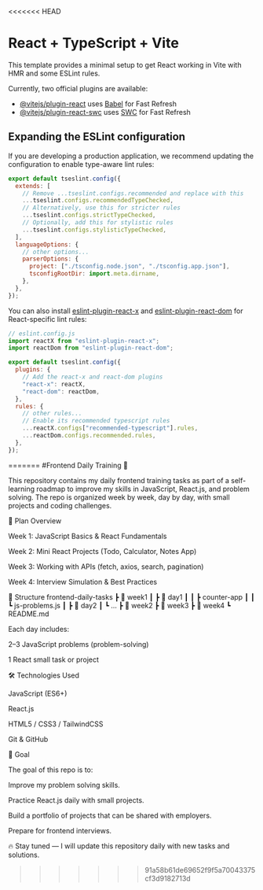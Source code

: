 <<<<<<< HEAD

# React + TypeScript + Vite

This template provides a minimal setup to get React working in Vite with HMR and some ESLint rules.

Currently, two official plugins are available:

- [@vitejs/plugin-react](https://github.com/vitejs/vite-plugin-react/blob/main/packages/plugin-react) uses [Babel](https://babeljs.io/) for Fast Refresh
- [@vitejs/plugin-react-swc](https://github.com/vitejs/vite-plugin-react/blob/main/packages/plugin-react-swc) uses [SWC](https://swc.rs/) for Fast Refresh

## Expanding the ESLint configuration

If you are developing a production application, we recommend updating the configuration to enable type-aware lint rules:

```js
export default tseslint.config({
  extends: [
    // Remove ...tseslint.configs.recommended and replace with this
    ...tseslint.configs.recommendedTypeChecked,
    // Alternatively, use this for stricter rules
    ...tseslint.configs.strictTypeChecked,
    // Optionally, add this for stylistic rules
    ...tseslint.configs.stylisticTypeChecked,
  ],
  languageOptions: {
    // other options...
    parserOptions: {
      project: ["./tsconfig.node.json", "./tsconfig.app.json"],
      tsconfigRootDir: import.meta.dirname,
    },
  },
});
```

You can also install [eslint-plugin-react-x](https://github.com/Rel1cx/eslint-react/tree/main/packages/plugins/eslint-plugin-react-x) and [eslint-plugin-react-dom](https://github.com/Rel1cx/eslint-react/tree/main/packages/plugins/eslint-plugin-react-dom) for React-specific lint rules:

```js
// eslint.config.js
import reactX from "eslint-plugin-react-x";
import reactDom from "eslint-plugin-react-dom";

export default tseslint.config({
  plugins: {
    // Add the react-x and react-dom plugins
    "react-x": reactX,
    "react-dom": reactDom,
  },
  rules: {
    // other rules...
    // Enable its recommended typescript rules
    ...reactX.configs["recommended-typescript"].rules,
    ...reactDom.configs.recommended.rules,
  },
});
```

=======
#Frontend Daily Training 🚀

This repository contains my daily frontend training tasks as part of a self-learning roadmap to improve my skills in JavaScript, React.js, and problem solving.
The repo is organized week by week, day by day, with small projects and coding challenges.

📅 Plan Overview

Week 1: JavaScript Basics & React Fundamentals

Week 2: Mini React Projects (Todo, Calculator, Notes App)

Week 3: Working with APIs (fetch, axios, search, pagination)

Week 4: Interview Simulation & Best Practices

📂 Structure
frontend-daily-tasks
┣ 📂 week1
┃ ┣ 📂 day1
┃ ┃ ┣ counter-app
┃ ┃ ┗ js-problems.js
┃ ┣ 📂 day2
┃ ┗ ...
┣ 📂 week2
┣ 📂 week3
┣ 📂 week4
┗ README.md

Each day includes:

2–3 JavaScript problems (problem-solving)

1 React small task or project

🛠️ Technologies Used

JavaScript (ES6+)

React.js

HTML5 / CSS3 / TailwindCSS

Git & GitHub

🎯 Goal

The goal of this repo is to:

Improve my problem solving skills.

Practice React.js daily with small projects.

Build a portfolio of projects that can be shared with employers.

Prepare for frontend interviews.

🔥 Stay tuned — I will update this repository daily with new tasks and solutions.

> > > > > > > 91a58b61de69652f9f5a70043375cf3d9182713d
